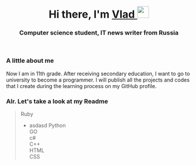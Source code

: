 <a id="banner"></a>
  <h1 align="center">Hi there, I'm 
    <a href="..." target="_blank">Vlad
    </a> 
    <img src="https://github.com/blackcater/blackcater/raw/main/images/Hi.gif"    height="32"/>  
  </h1>
  <h3 align="center">Computer science student, IT news writer from Russia </h3>
  <br>
  
 ### A little about me
Now I am in 11th grade. After receiving secondary education, I want to go to university to become a programmer. I will publish all the projects and codes that I create during the learning process on my GitHub profile. <br>
### Alr. Let's take a look at my Readme
> Ruby <br>
> - asdasd
> Python <br>
> GO <br>
> c# <br>
> C++ <br>
> HTML <br>
> CSS <br>
